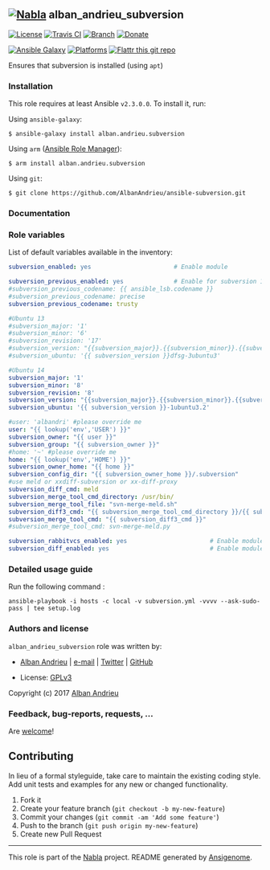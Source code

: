 ## [![Nabla](https://debops.org/images/debops-small.png)](https://github.com/AlbanAndrieu) alban_andrieu_subversion

<!-- This file was generated by Ansigenome. Do not edit this file directly but
     instead have a look at the files in the ./meta/ directory. -->

[![License](http://img.shields.io/:license-apache-blue.svg?style=flat-square)](http://www.apache.org/licenses/LICENSE-2.0.html)
[![Travis CI](https://img.shields.io/travis/AlbanAndrieu/ansible-subversion.svg?style=flat)](https://travis-ci.org/AlbanAndrieu/ansible-subversion)
[![Branch](http://img.shields.io/github/tag/AlbanAndrieu/ansible-subversion.svg?style=flat-square)](https://github.com/AlbanAndrieu/ansible-subversion/tree/master)
[![Donate](https://img.shields.io/gratipay/AlbanAndrieu.svg?style=flat)](https://www.gratipay.com/~AlbanAndrieu)
<!--[![Ansible Galaxy](https://img.shields.io/badge/galaxy-alban.andrieu.subversion-660198.svg?style=flat)](https://galaxy.ansible.com/detail#/role/1511)-->
[![Ansible Galaxy](https://img.shields.io/badge/galaxy-alban.andrieu.subversion-660198.svg?style=flat)](https://galaxy.ansible.com/alban.andrieu/subversion)
[![Platforms](http://img.shields.io/badge/platforms-ubuntu-lightgrey.svg?style=flat)](#)
[![Flattr this git repo](http://api.flattr.com/button/flattr-badge-large.png)](https://flattr.com/submit/auto?user_id=AlbanAndrieu&url=https://github.com/AlbanAndrieu/ansible-subversion&title=ansible-subversion&language=en_GB&tags=github&category=software)

Ensures that subversion is installed (using `apt`)


### Installation

This role requires at least Ansible `v2.3.0.0`. To install it, run:

Using `ansible-galaxy`:
```shell
$ ansible-galaxy install alban.andrieu.subversion
```

Using `arm` ([Ansible Role Manager](https://github.com/mirskytech/ansible-role-manager/)):
```shell
$ arm install alban.andrieu.subversion
```

Using `git`:
```shell
$ git clone https://github.com/AlbanAndrieu/ansible-subversion.git
```

### Documentation

<!---
More information about `alban.andrieu.subversion` can be found in the
[official alban.andrieu.subversion documentation](https://docs.debops.org/en/latest/ansible/roles/ansible-subversion/docs/).
-->


### Role variables

List of default variables available in the inventory:

```YAML
subversion_enabled: yes                       # Enable module

subversion_previous_enabled: yes              # Enable for subversion 1.6
#subversion_previous_codename: {{ ansible_lsb.codename }}
#subversion_previous_codename: precise
subversion_previous_codename: trusty

#Ubuntu 13
#subversion_major: '1'
#subversion_minor: '6'
#subversion_revision: '17'
#subversion_version: "{{subversion_major}}.{{subversion_minor}}.{{subversion_revision}}"
#subversion_ubuntu: '{{ subversion_version }}dfsg-3ubuntu3'

#Ubuntu 14
subversion_major: '1'
subversion_minor: '8'
subversion_revision: '8'
subversion_version: "{{subversion_major}}.{{subversion_minor}}.{{subversion_revision}}"
subversion_ubuntu: '{{ subversion_version }}-1ubuntu3.2'

#user: 'albandri' #please override me
user: "{{ lookup('env','USER') }}"
subversion_owner: "{{ user }}"
subversion_group: "{{ subversion_owner }}"
#home: '~' #please override me
home: "{{ lookup('env','HOME') }}"
subversion_owner_home: "{{ home }}"
subversion_config_dir: "{{ subversion_owner_home }}/.subversion"
#use meld or xxdiff-subversion or xx-diff-proxy
subversion_diff_cmd: meld
subversion_merge_tool_cmd_directory: /usr/bin/
subversion_merge_tool_file: "svn-merge-meld.sh"
subversion_diff3_cmd: "{{ subversion_merge_tool_cmd_directory }}/{{ subversion_merge_tool_file }}"
subversion_merge_tool_cmd: "{{ subversion_diff3_cmd }}"
#subversion_merge_tool_cmd: svn-merge-meld.py

subversion_rabbitvcs_enabled: yes                       # Enable module
subversion_diff_enabled: yes                            # Enable module
```


### Detailed usage guide

Run the following command :

`ansible-playbook -i hosts -c local -v subversion.yml -vvvv --ask-sudo-pass | tee setup.log`


### Authors and license

`alban_andrieu_subversion` role was written by:

- [Alban Andrieu](fr.linkedin.com/in/nabla/) | [e-mail](mailto:alban.andrieu@free.fr) | [Twitter](https://twitter.com/AlbanAndrieu) | [GitHub](https://github.com/AlbanAndrieu)

- License: [GPLv3](https://tldrlegal.com/license/gnu-general-public-license-v3-%28gpl-3%29)

Copyright (c) 2017 [Alban Andrieu](https://alban.andrieu.com/)

### Feedback, bug-reports, requests, ...

Are [welcome](https://github.com/AlbanAndrieu/ansible-subversion/issues)!

## Contributing
In lieu of a formal styleguide, take care to maintain the existing coding style. Add unit tests and examples for any new or changed functionality.

1. Fork it
2. Create your feature branch (`git checkout -b my-new-feature`)
3. Commit your changes (`git commit -am 'Add some feature'`)
4. Push to the branch (`git push origin my-new-feature`)
5. Create new Pull Request

***

This role is part of the [Nabla](https://github.com/AlbanAndrieu) project.
README generated by [Ansigenome](https://github.com/nickjj/ansigenome/).
